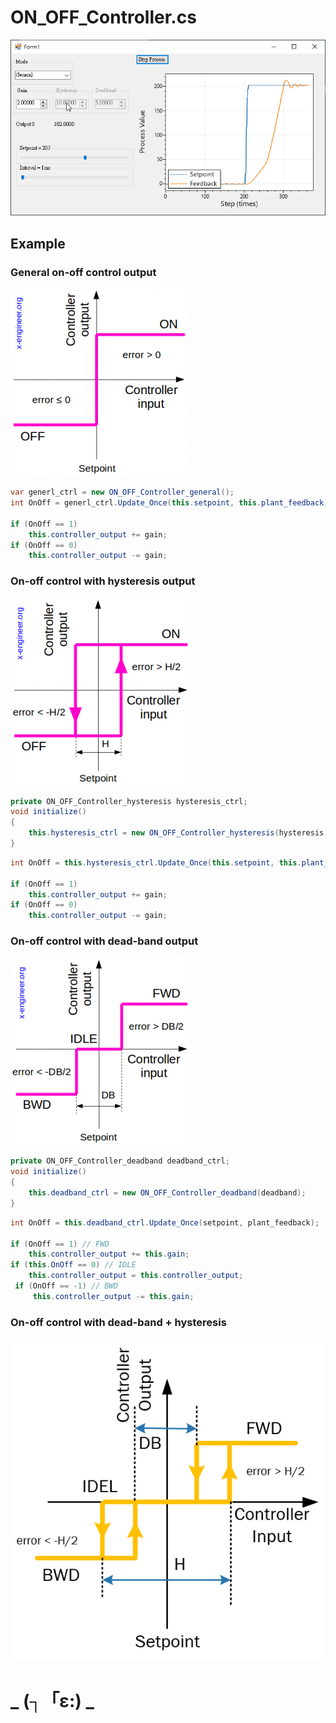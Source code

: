

# ON_OFF_Controller.cs

![4](pic/readme/4.gif)

## Example

### General on-off control output

![On-off control output](pic/readme/On-off-control-output-283x300.png)

```c#
var generl_ctrl = new ON_OFF_Controller_general();
int OnOff = generl_ctrl.Update_Once(this.setpoint, this.plant_feedback);

if (OnOff == 1)
    this.controller_output += gain;
if (OnOff == 0)
    this.controller_output -= gain;
```

### On-off control with hysteresis output

![On-off control with hysteresis output](pic/readme/On-off-control-with-hysteresis-output-287x300.png)

```c#
private ON_OFF_Controller_hysteresis hysteresis_ctrl;
void initialize()
{
    this.hysteresis_ctrl = new ON_OFF_Controller_hysteresis(hysteresis); 
}
```

```c#
int OnOff = this.hysteresis_ctrl.Update_Once(this.setpoint, this.plant_feedback);

if (OnOff == 1)
    this.controller_output += gain;
if (OnOff == 0)
    this.controller_output -= gain;
```

### On-off control with dead-band output

![On-off control with deadband output](pic/readme/On-off-control-with-deadband-output-287x300.png)

```c#
private ON_OFF_Controller_deadband deadband_ctrl;
void initialize()
{
    this.deadband_ctrl = new ON_OFF_Controller_deadband(deadband);
}
```

```c#
int OnOff = this.deadband_ctrl.Update_Once(setpoint, plant_feedback);

if (OnOff == 1) // FWD
	this.controller_output += this.gain;
if (this.OnOff == 0) // IDLE
    this.controller_output = this.controller_output; 
 if (OnOff == -1) // BWD  
     this.controller_output -= this.gain;
```

### On-off control with dead-band + hysteresis

![image-20201228160141808](pic/readme/image-20201228160141808.png)





# _ (┐「ε:) _

